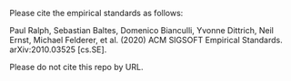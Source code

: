 Please cite the empirical standards as follows:

Paul Ralph, Sebastian Baltes, Domenico Bianculli, Yvonne Dittrich, Neil Ernst, Michael Felderer, et al. (2020) ACM SIGSOFT Empirical Standards. arXiv:2010.03525 [cs.SE]. 

Please do not cite this repo by URL.
